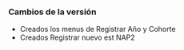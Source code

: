 <h3>Cambios de la versión</h3>

<ul>
    <li>Creados los menus de Registrar Año y Cohorte</li>
    <li>Creados Registrar nuevo est NAP2</li>
</ul>        